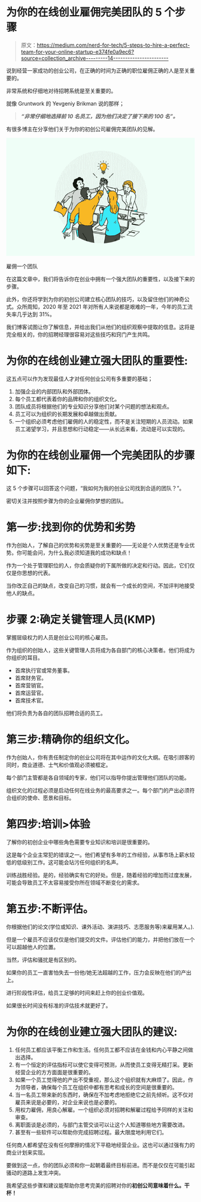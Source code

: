 # 为你的在线创业雇佣完美团队的 5 个步骤

> 原文：<https://medium.com/nerd-for-tech/5-steps-to-hire-a-perfect-team-for-your-online-startup-e374fe0a9ec6?source=collection_archive---------14----------------------->

说到经营一家成功的创业公司，在正确的时间为正确的职位雇佣正确的人是至关重要的。

非常系统和仔细地对待招聘系统是至关重要的。

就像 Gruntwork 的 Yevgeniy Brikman 说的那样；

> ***“非常仔细地选择前 10 名员工，因为他们决定了接下来的 100 名”。***

有很多博主在分享他们关于为你的初创公司雇佣完美团队的见解。

![](img/4d6741e1f7a49b947d87993514b06717.png)

雇佣一个团队

在这篇文章中，我们将告诉你在创业中拥有一个强大团队的重要性，以及接下来的步骤。

此外，你还将学到为你的初创公司建立核心团队的技巧，以及留住他们的神奇公式。众所周知，2020 年至 2021 年对所有人来说都是艰难的一年，今年的员工流失率几乎达到 31%。

我们博客试图让你了解信息，并给出我们从他们的组织观察中提取的信息。这将是完全相关的，你的招聘经理很容易对这些技巧和窍门产生共鸣。

# 为你的在线创业建立强大团队的重要性:

这五点可以作为发现最佳人才对任何创业公司有多重要的基础；

1.  加强企业的内部团队和外部团体。
2.  每个员工都代表着你的品牌和你的组织文化。
3.  团队成员将根据他们的专业知识分享他们对某个问题的想法和观点。
4.  员工可以为组织的长期发展和卓越做出贡献。
5.  一个组织必须考虑他们雇佣的人的稳定性，而不是关注短期的人员流动。如果员工渴望学习，并且思想和行动稳定——从长远来看，流动是可以实现的。

# 为你的在线创业雇佣一个完美团队的步骤如下:

这 5 个步骤可以回答这个问题，“我如何为我的创业公司找到合适的团队？”。

密切关注并按照步骤为你的企业雇佣你梦想的团队。

# 第一步:找到你的优势和劣势

作为创始人，了解自己的优势和劣势是至关重要的——无论是个人优势还是专业优势。你可能会问，为什么我必须知道我的成功和缺点！

作为一个处于管理职位的人，你会质疑你的下属所做的决定和行动。因此，它们仅仅是你思想的代表。

当你改正自己的缺点，改变自己的习惯，就会有一个成长的空间，不加评判地接受他人的缺点。

# 步骤 2:确定关键管理人员(KMP)

掌握层级权力的人员是创业公司的核心雇员。

作为组织的创始人，这些关键管理人员将成为各自部门的核心决策者。他们将成为你组织的耳目。

*   首席执行官或常务董事。
*   首席财务官。
*   首席营销官。
*   首席运营官。
*   首席技术官。

他们将负责为各自的团队招聘合适的员工。

# 第三步:精确你的组织文化。

作为创始人，你有责任制定你的创业公司将在其中运作的文化大纲。在吸引顾客的同时，商业道德、士气和价值观必须被框定。

每个部门主管都是各自领域的专家，他们可以指导你提出管理他们团队的功能。

组织文化的过程必须是启动任何在线业务的最高要求之一。每个部门的产出必须符合组织的使命、愿景和目标。

# 第四步:培训>体验

了解你的初创企业中哪些角色需要专业知识和培训是很重要的。

这是每个企业主常犯的错误之一。他们希望有多年的工作经验，从事市场上薪水较低的低级别工作。这可能会玷污任何组织的名声。

训练战胜经验。是的，经验确实有它的好处。但是，随着经验的增加而过度发展，可能会导致员工不太容易接受你所在领域不断变化的需求。

# 第五步:不断评估。

你根据他们的论文(学位或知识、课外活动、演讲技巧、志愿服务等)来雇用某人。).

但是一个雇员不应该仅仅是他们提交的文件。评估他们的能力，并把他们放在一个可以超越他人的位置。

当然，评估和骚扰是有区别的。

如果你的员工一直害怕失去一份他/她无法超越的工作，压力会反映在他们的产出上。

进行阶段性评估，给员工足够的时间来赶上你的创业价值观。

如果很长时间没有标准的评估技术就更好了。

# 为你的在线创业建立强大团队的建议:

1.  任何员工都应该平衡工作和生活。任何员工都不应该在金钱和内心平静之间做出选择。
2.  有一个恒定的评估指标可以使它变得可预测，从而使员工变得无精打采。更新经营企业的方方面面是很重要的。
3.  如果一个员工觉得他的产出不受重视，那么这个组织就有大麻烦了。因此，作为领导者，确保每个员工在组织中都有思考和成长的空间是很重要的。
4.  当一名员工带来新的东西时，确保在不加考虑地拒绝它之前先倾听。这不仅对雇员来说是必要的，对企业来说也是必要的。
5.  用权力雇佣，用良心解雇。一个组织必须对招聘和解雇过程给予同样的关注和审查。
6.  离职面谈是必须的，与部门主管交谈可以让这个人知道哪些地方需要改进。
7.  甚至有一些软件可以帮助你完成招聘过程。最大限度地利用它们。

任何商人都希望在没有任何摩擦的情况下平稳地经营企业。这也可以通过强有力的商业计划来实现。

要做到这一点，你的团队必须和你一起朝着最终目标前进。而不是仅仅在可能引起骚动的道路上发生冲突。

我希望这些步骤和建议能帮助你思考完美的招聘对你的[](https://www.rentallscript.com/)**初创公司意味着什么。干杯！**